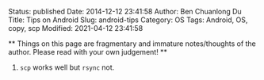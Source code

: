 Status: published
Date: 2014-12-12 23:41:58
Author: Ben Chuanlong Du
Title: Tips on Android
Slug: android-tips
Category: OS
Tags: Android, OS, copy, scp
Modified: 2021-04-12 23:41:58

**
Things on this page are
fragmentary and immature notes/thoughts of the author.
Please read with your own judgement!
**


1. `scp` works well but `rsync` not.
